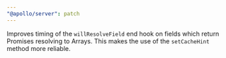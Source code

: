 ```yaml
---
"@apollo/server": patch
---
```


Improves timing of the `willResolveField` end hook on fields which return Promises resolving to Arrays. This makes the use of the `setCacheHint` method more reliable.
